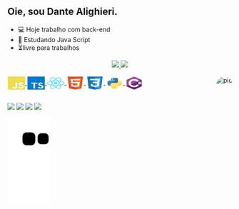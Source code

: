 ## Oie, sou Dante Alighieri.

- 💻 Hoje trabalho com back-end
- 📜 Estudando Java Script
- ⏳livre para trabalhos

<div align="center">
  <a href="https://github.com/Bixcoitin">
  <img height="180em" src="https://github-readme-stats.vercel.app/api?username=Bixcoitin&show_icons=true&theme=onedark&include_all_commits=true&count_private=true"/>
  <img height="180em" src="https://github-readme-stats.vercel.app/api/top-langs/?username=Bixcoitin&layout=compact&langs_count=7&theme=onedark"/>
</div>
<div style="display: inline_block"><br>
  <img align="center" alt="Js" height="30" width="40" src="https://raw.githubusercontent.com/devicons/devicon/master/icons/javascript/javascript-plain.svg">
  <img align="center" alt="Ts" height="30" width="40" src="https://raw.githubusercontent.com/devicons/devicon/master/icons/typescript/typescript-plain.svg">
  <img align="center" alt="React" height="30" width="40" src="https://raw.githubusercontent.com/devicons/devicon/master/icons/react/react-original.svg">
  <img align="center" alt="HTML" height="30" width="40" src="https://raw.githubusercontent.com/devicons/devicon/master/icons/html5/html5-original.svg">
  <img align="center" alt="CSS" height="30" width="40" src="https://raw.githubusercontent.com/devicons/devicon/master/icons/css3/css3-original.svg">
  <img align="center" alt="Python" height="30" width="40" src="https://raw.githubusercontent.com/devicons/devicon/master/icons/python/python-original.svg">
  <img align="center" alt="Csharp" height="30" width="40" src="https://raw.githubusercontent.com/devicons/devicon/master/icons/csharp/csharp-original.svg">
  <img align="right" alt="pic" height="150" style="border-radius:200px;" src="https://cdn.discordapp.com/attachments/722471025073455124/924440358237130793/download20211206201540.png">
</div>
  
  ##
 
<div> 
  <a href="https://www.youtube.com/channel/UCA2GlYfsnf6CUW7GaJxdCAQ" target="_blank"><img src="https://img.shields.io/badge/YouTube-FF0000?style=for-the-badge&logo=youtube&logoColor=white" target="_blank"></a>
  <a href="https://www.instagram.com/the_enthusiastic_boy" target="_blank"><img src="https://img.shields.io/badge/Instagram-E4405F?style=for-the-badge&logo=instagram&logoColor=white" target="_blank"></a>
 	<a href="https://www.twitch.tv/danteghie" target="_blank"><img src="https://img.shields.io/badge/Twitch-9146FF?style=for-the-badge&logo=twitch&logoColor=white" target="_blank"></a>
<!-- <a href="" target="_blank"><img src="https://img.shields.io/badge/Discord-7289DA?style=for-the-badge&logo=discord&logoColor=white" target="_blank"></a> -->
  <a href = "mailto:dantealileite@gmail.com"><img src="https://img.shields.io/badge/Gmail-D14836?style=for-the-badge&logo=gmail&logoColor=white" target="_blank"></a>
 <!-- <a href="" target="_blank"><img src="https://img.shields.io/badge/-LinkedIn-%230077B5?style=for-the-badge&logo=linkedin&logoColor=white" target="_blank"></a> -->
 
  ![Snake animation](https://github.com/Bixcoitin/Bixcoitin/blob/output/github-contribution-grid-snake.svg)
 
</div>
